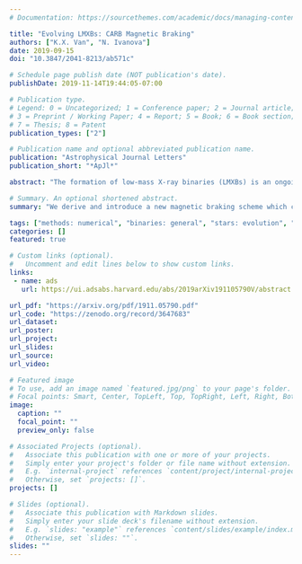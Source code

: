 ```yaml
---
# Documentation: https://sourcethemes.com/academic/docs/managing-content/

title: "Evolving LMXBs: CARB Magnetic Braking"
authors: ["K.X. Van", "N. Ivanova"]
date: 2019-09-15
doi: "10.3847/2041-8213/ab571c"

# Schedule page publish date (NOT publication's date).
publishDate: 2019-11-14T19:44:05-07:00

# Publication type.
# Legend: 0 = Uncategorized; 1 = Conference paper; 2 = Journal article;
# 3 = Preprint / Working Paper; 4 = Report; 5 = Book; 6 = Book section;
# 7 = Thesis; 8 = Patent
publication_types: ["2"]

# Publication name and optional abbreviated publication name.
publication: "Astrophysical Journal Letters"
publication_short: "*ApJl*"

abstract: "The formation of low-mass X-ray binaries (LMXBs) is an ongoing challenge in stellar evolution. One important subset of LMXBs are the binary systems with a neutron star (NS) accretor. In NS LMXBs with non-degenerate donors, the mass transfer is mainly driven by magnetic braking. Discrepancies between the observed and predicted mass transfer (MT) rates have been previously identified. Theoretical predictions of the MT rates are too low, by an order of magnitude or more. Recently, we showed that with  standard magnetic braking, it is not possible to find progenitor binary systems such that they could reproduce -- at any time of their evolution -- most of the observed persistent NS LMXBs. In this Letter we present a modified magnetic braking prescription, CARB (Convection And Rotation Boosted). CARB magnetic braking combines two recent improvements in understanding stellar magnetic fields and magnetized winds --  the dependence of the magnetic field strength on the outer convective zone, and the dependence of the Alfven radius on the donor's rotation. Using this new magnetic braking prescription, we can reproduce the observed mass transfer rates at the detected mass ratio and orbital period for all Galactic persistent NS LMXBs with detailed information on donors. For the systems where the effective temperature of the donor star is known,  ARB theory agrees with observations as well."

# Summary. An optional shortened abstract.
summary: "We derive and introduce a new magnetic braking scheme which can effectively reproduce a sample of well studied observed LMXBs."

tags: ["methods: numerical", "binaries: general", "stars: evolution", "stars: magnetic field", "X-rays: binaries", "Astrophysics - High Energy Astrophysical Phenomena"]
categories: []
featured: true

# Custom links (optional).
#   Uncomment and edit lines below to show custom links.
links:
 - name: ads
   url: https://ui.adsabs.harvard.edu/abs/2019arXiv191105790V/abstract

url_pdf: "https://arxiv.org/pdf/1911.05790.pdf"
url_code: "https://zenodo.org/record/3647683"
url_dataset:
url_poster:
url_project:
url_slides:
url_source:
url_video:

# Featured image
# To use, add an image named `featured.jpg/png` to your page's folder. 
# Focal points: Smart, Center, TopLeft, Top, TopRight, Left, Right, BottomLeft, Bottom, BottomRight.
image:
  caption: ""
  focal_point: ""
  preview_only: false

# Associated Projects (optional).
#   Associate this publication with one or more of your projects.
#   Simply enter your project's folder or file name without extension.
#   E.g. `internal-project` references `content/project/internal-project/index.md`.
#   Otherwise, set `projects: []`.
projects: []

# Slides (optional).
#   Associate this publication with Markdown slides.
#   Simply enter your slide deck's filename without extension.
#   E.g. `slides: "example"` references `content/slides/example/index.md`.
#   Otherwise, set `slides: ""`.
slides: ""
---
```

